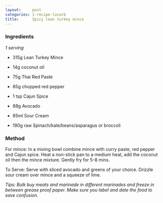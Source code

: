 ```yaml
---
layout:     post
categories: 1-recipe-locarb
title:      Spicy lean turkey mince
--- 
```


### Ingredients 

_1 serving_

* 315g Lean Turkey Mince
* 14g coconut oil 
* 75g Thai Red Paste 
* 85g chopped red pepper 
* 1 tsp Cajun Spice 

* 88g Avocado 
* 85ml Sour Cream 

* 190g raw Spinach/kale/beans/asparagus or broccoli

### Method 

For mince: In a mixing bowl combine mince with curry paste, red pepper and Cajun spice. Heat a non-stick pan to a medium heat, add the coconut oil then the mince mixture. Gently fry for 5-8 mins. 

To Serve: Serve with sliced avocado and greens of your choice. Drizzle sour cream over mince and a squeeze of lime. 

_Tips: Bulk buy meats and marinade in different marinades and freeze in between grease proof paper. Make sure you label and date the food to save confusion._